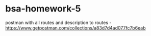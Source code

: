 # bsa-homework-5

postman with all routes and description to routes - https://www.getpostman.com/collections/a83d7d4ad077fc7b6eab
